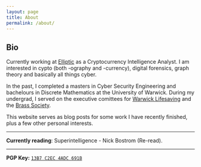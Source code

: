```yaml
---
layout: page
title: About
permalink: /about/
---
```



## Bio

Currently working at <a href="https://www.elliptic.co" target="_blank">Elliptic</a> as a Cryptocurrency Intelligence Analyst. I am interested in cypto (both -ography and -currency), digital forensics, graph theory and basically all things cyber.

In the past, I completed a masters in Cyber Security Engineering and bachelours in Discrete Mathematics at the University of Warwick. During my undergrad, I served on the executive comittees for <a href="https://www.warwicklifesaving.co.uk" target="_blank">Warwick Lifesaving</a> and the <a href="https://www.brasssoc.com" target="_blank">Brass Society</a>.


This website serves as blog posts for some work I have recently finished, plus a few other personal interests. 

------

**Currently reading**: Superintelligence - Nick Bostrom (Re-read).

------

**PGP Key:** <a href="https://keybase.io/chrisjquinn" target="_blank">`13B7 C2EC 4ADC 691B`</a>
